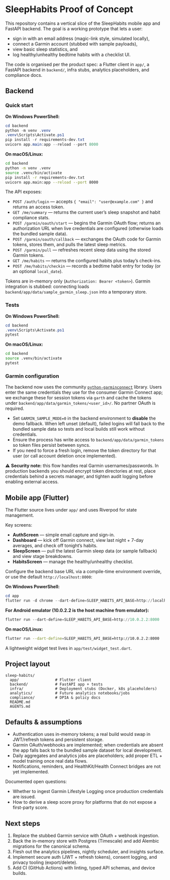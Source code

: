 # SleepHabits Proof of Concept

This repository contains a vertical slice of the SleepHabits mobile app and FastAPI backend. The goal is a working prototype that lets a user:

- sign in with an email address (magic-link style, simulated locally),
- connect a Garmin account (stubbed with sample payloads),
- view basic sleep statistics, and
- log healthy/unhealthy bedtime habits with a checklist UI.

The code is organised per the product spec: a Flutter client in `app/`, a FastAPI backend in `backend/`, infra stubs, analytics placeholders, and compliance docs.

## Backend

### Quick start

**On Windows PowerShell:**

```powershell
cd backend
python -m venv .venv
.venv\Scripts\Activate.ps1
pip install -r requirements-dev.txt
uvicorn app.main:app --reload --port 8000
```

**On macOS/Linux:**

```bash
cd backend
python -m venv .venv
source .venv/bin/activate
pip install -r requirements-dev.txt
uvicorn app.main:app --reload --port 8000
```

The API exposes:

- `POST /auth/login` — accepts `{ "email": "user@example.com" }` and returns an access token.
- `GET /me/summary` — returns the current user’s sleep snapshot and habit compliance stats.
- `POST /garmin/oauth/start` — begins the Garmin OAuth flow; returns an authorization URL when live credentials are configured (otherwise loads the bundled sample data).
- `POST /garmin/oauth/callback` — exchanges the OAuth code for Garmin tokens, stores them, and pulls the latest sleep metrics.
- `POST /garmin/pull` — refreshes recent sleep data using the stored Garmin tokens.
- `GET /me/habits` — returns the configured habits plus today’s check-ins.
- `POST /me/habits/checkin` — records a bedtime habit entry for today (or an optional `local_date`).

Tokens are in-memory only (`Authorization: Bearer <token>`). Garmin integration is stubbed: connecting loads `backend/app/data/sample_garmin_sleep.json` into a temporary store.

### Tests

**On Windows PowerShell:**

```powershell
cd backend
.venv\Scripts\Activate.ps1
pytest
```

**On macOS/Linux:**

```bash
cd backend
source .venv/bin/activate
pytest
```

### Garmin configuration

The backend now uses the community [`python-garminconnect`](./python-garminconnect) library. Users enter the same credentials they use for the consumer Garmin Connect app; we exchange these for session tokens via `garth` and cache the tokens under `backend/app/data/garmin_tokens/<user_id>/`. No partner OAuth is required.

- Set `GARMIN_SAMPLE_MODE=0` in the backend environment to **disable** the demo fallback. When left unset (default), failed logins will fall back to the bundled sample data so tests and local builds still work without credentials.
- Ensure the process has write access to `backend/app/data/garmin_tokens` so token files persist between syncs.
- If you need to force a fresh login, remove the token directory for that user (or call account deletion once implemented).

⚠️ **Security note:** this flow handles real Garmin usernames/passwords. In production backends you should encrypt token directories at rest, place credentials behind a secrets manager, and tighten audit logging before enabling external access.

## Mobile app (Flutter)

The Flutter source lives under `app/` and uses Riverpod for state management.

Key screens:

- **AuthScreen** — simple email capture and sign-in.
- **Dashboard** — kick off Garmin connect, view last night + 7-day averages, and check off tonight’s habits.
- **SleepScreen** — pull the latest Garmin sleep data (or sample fallback) and view stage breakdowns.
- **HabitsScreen** — manage the healthy/unhealthy checklist.

Configure the backend base URL via a compile-time environment override, or use the default `http://localhost:8000`:

**On Windows PowerShell:**

```powershell
cd app
flutter run -d chrome --dart-define=SLEEP_HABITS_API_BASE=http://localhost:8000
```

**For Android emulator (10.0.2.2 is the host machine from emulator):**

```powershell
flutter run --dart-define=SLEEP_HABITS_API_BASE=http://10.0.2.2:8000
```

**On macOS/Linux:**

```bash
flutter run --dart-define=SLEEP_HABITS_API_BASE=http://10.0.2.2:8000
```

A lightweight widget test lives in `app/test/widget_test.dart`.

## Project layout

```
sleep-habits/
  app/                # Flutter client
  backend/            # FastAPI app + tests
  infra/              # Deployment stubs (Docker, k8s placeholders)
  analytics/          # Future analytics notebooks/jobs
  compliance/         # DPIA & policy docs
  README.md
  AGENTS.md
```

## Defaults & assumptions

- Authentication uses in-memory tokens; a real build would swap in JWT/refresh tokens and persistent storage.
- Garmin OAuth/webhooks are implemented; when credentials are absent the app falls back to the bundled sample dataset for local development.
- Daily aggregates and analytics jobs are placeholders; add proper ETL + model training once real data flows.
- Notifications, reminders, and HealthKit/Health Connect bridges are not yet implemented.

Documented open questions:

- Whether to ingest Garmin Lifestyle Logging once production credentials are issued.
- How to derive a sleep score proxy for platforms that do not expose a first-party score.

## Next steps

1. Replace the stubbed Garmin service with OAuth + webhook ingestion.
2. Back the in-memory store with Postgres (Timescale) and add Alembic migrations for the canonical schema.
3. Flesh out the analytics pipelines, nightly scheduler, and insights surface.
4. Implement secure auth (JWT + refresh tokens), consent logging, and privacy tooling (export/delete).
5. Add CI (GitHub Actions) with linting, typed API schemas, and device builds.
